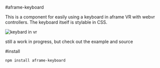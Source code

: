 #aframe-keyboard

This is a component for easily using a keyboard in aframe VR with webvr controllers. The keyboard itself is stylable in CSS.

![keybard in vr](http://i.imgur.com/IRKfRiv.png)

still a work in progress, but check out the example and source

#install
```bash
npm install aframe-keyboard
```